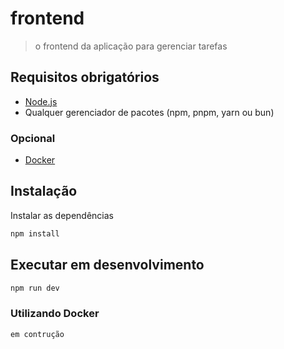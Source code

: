 # frontend
> o frontend da aplicação para gerenciar tarefas

## Requisitos obrigatórios
- [Node.js](https://nodejs.org/en/download/)
- Qualquer gerenciador de pacotes (npm, pnpm, yarn ou bun)

### Opcional
- [Docker](https://www.docker.com/products/docker-desktop)

## Instalação

Instalar as dependências
```bash
npm install
```

## Executar em desenvolvimento
```bash
npm run dev
```

### Utilizando Docker
```bash
em contrução
```
